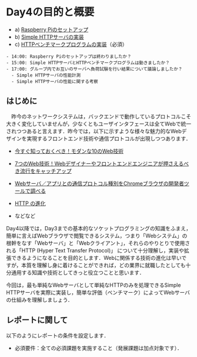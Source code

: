 # Day4の目的と概要

-   a) [Raspberry Piのセットアップ](./raspberrypi_setup "Raspberry Piのセットアップ")
-   b) [Simple HTTPサーバの実装](./simplehttpserver "Simple HTTPサーバの実装")
-   c) [HTTPベンチマークプログラムの実装](./httpbenchmark "HTTPベンチマークプログラムの実装")（必須）

```{admonition} 本日の進捗確認チェックリスト
- 14:00: Raspberry Piのセットアップは終わりましたか？
- 15:00: Simple HTTPサーバとHTTPベンチマークプログラムは動きましたか？
- 17:00: グループ内でお互いのサーバへ負荷試験を行い結果について議論しましたか？
  - Simple HTTPサーバの性能計測
  - Simple HTTPサーバの性能に関する考察
```

## はじめに

　昨今のネットワークシステムは，バックエンドで動作しているプロトコルこそ大きく変化していませんが，少なくともユーザインタフェースは全てWebで統一されつつあると言えます．昨今では，以下に示すような様々な魅力的なWebデザインを実現するフロントエンド技術や通信プロトコルが出現しつつあります．

-   [今すぐ知っておくべき！モダンな10のWeb技術](https://techacademy.jp/magazine/11592)

-   [7つのWeb技術！Webデザイナーやフロントエンドエンジニアが押さえるべき流行をキャッチアップ](https://ferret-plus.com/5878)

-   [Webサーバ／アプリとの通信プロトコル種別をChromeブラウザの開発者ツールで調べる](http://www.atmarkit.co.jp/ait/articles/1610/21/news023.html)

-   [HTTP の進化](https://developer.mozilla.org/ja/docs/Web/HTTP/Basics_of_HTTP/Evolution_of_HTTP)

-   などなど

Day4以降では，Day3までの基本的なソケットプログラミングの知識をふまえ，簡単に言えばWebブラウザで閲覧できるシステム，つまり「Webシステム」の根幹をなす「Webサーバ」と「Webクライアント」，それらのやりとりで使用される「HTTP (Hyper Text Transfer Protocol)」 について十分理解し，実装や拡張できるようになることを目的とします．Webに関係する技術の進化は早いですが，本質を理解し身に着けることができれば，どの業界に就職したとしても十分通用する知識や技術としてきっと役立つことと思います．

今回は，最も単純なWebサーバとして単純なHTTPのみを処理できるSimple HTTPサーバを実際に実装し，簡単な評価（ベンチマーク）によってWebサーバの仕組みを理解しましょう．

## レポートに関して

以下のようにレポートの条件を設定します．

-   必須要件：全ての必須課題を実施すること（発展課題は加点対象です）．
